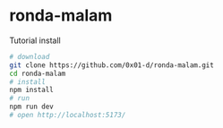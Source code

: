 # ronda-malam

Tutorial install

```sh
# download
git clone https://github.com/0x01-d/ronda-malam.git
cd ronda-malam
# install
npm install
# run
npm run dev
# open http://localhost:5173/
```
